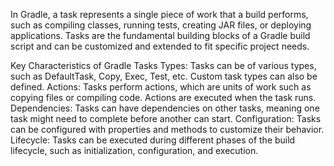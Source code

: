 In Gradle, a task represents a single piece of work that a build performs, such as compiling classes, running tests, creating JAR files, or deploying applications. Tasks are the fundamental building blocks of a Gradle build script and can be customized and extended to fit specific project needs.

Key Characteristics of Gradle Tasks
Types: Tasks can be of various types, such as DefaultTask, Copy, Exec, Test, etc. Custom task types can also be defined.
Actions: Tasks perform actions, which are units of work such as copying files or compiling code. Actions are executed when the task runs.
Dependencies: Tasks can have dependencies on other tasks, meaning one task might need to complete before another can start.
Configuration: Tasks can be configured with properties and methods to customize their behavior.
Lifecycle: Tasks can be executed during different phases of the build lifecycle, such as initialization, configuration, and execution.